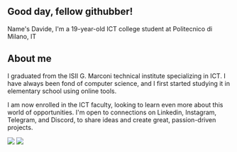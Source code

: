 ## Good day, fellow githubber!
Name's Davide, I'm a 19-year-old ICT college student at Politecnico di Milano, IT

## About me
I graduated from the ISII G. Marconi technical institute specializing in ICT. I have always been fond of computer science, and I first started studying it in elementary school using online tools.

I am now enrolled in the ICT faculty, looking to learn even more about this world of opportunities. I'm open to connections on Linkedin, Instagram, Telegram, and Discord, to share ideas and create great, passion-driven projects.

<img src="https://raw.githubusercontent.com/davide-iori/davideiori/main/general.svg" /> <img src="https://raw.githubusercontent.com/davide-iori/davideiori/main/languages.svg"/>
